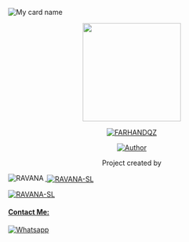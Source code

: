 ![My card name](https://cardivo.vercel.app/api?name=RAVANA%20SL&description=Hi,%20i%27m%20a%20%20i%27m%20simple%20developer%20and%20i%27m%20in%20sri%20lanka%20Nice%20to%20meet%20you%20%F0%9F%91%8B&image=https://telegra.ph/file/bb79592cc07b546e36caf.jpg?v=4&backgroundColor=%23ecf0f1&github=RAVANA-SL&pattern=leaf&colorPattern=%23eaeaea)

<div align="center">
  <p align="center">
<img src="https://telegra.ph/file/bb79592cc07b546e36caf.jpg" width="200" height="200"/>
</p>
 <p align="center">
<a href="#"><img title="FARHANDQZ" src="https://img.shields.io/badge/-RAVANA-red"></a>
</p>
  <p align="center">
<a href="https://github.com/farhan-dqz"><img title="Author" src="https://img.shields.io/badge/OWNER-RAVANA-blue"></a>
</p>
</div>
<p align="center">
Project created by <a href="https://github.com/RAVANA-SL</a> to make it public
    <br>
       | © |
        Reserved |
    <br> 
</p>

----
<p align="center">
<p><img align="left" src="https://github-readme-stats.vercel.app/api/top-langs?username=RAVANA-SL&show_icons=true&theme=light&locale=en&layout=compact" alt="RAVANA" /></p>

<p>&nbsp;<img align="center" src="https://github-readme-stats.vercel.app/api?username=RAVANA-SL&show_icons=true&theme=light&locale=en" alt="RAVANA-SL" /></p>

<p><img align="center" src="https://github-readme-streak-stats.herokuapp.com/?user=RAVANA-SL&theme=light" alt="RAVANA-SL" /></p>
</p>

#### Contact Me:
<a href="https://wa.me/94756872976" target="_blank"><img src="https://img.shields.io/badge/Whatsapp-%808080.svg?&style=flat-square&logo=Whatsapp&logoColor=white" alt="Whatsapp"></a>
